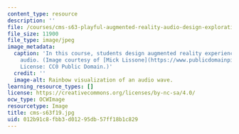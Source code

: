 ```yaml
---
content_type: resource
description: ''
file: /courses/cms-s63-playful-augmented-reality-audio-design-exploration-fall-2019/012b91c8fbb3d01295db57ff18b1c829_cms-s63f19.jpg
file_size: 11900
file_type: image/jpeg
image_metadata:
  caption: 'In this course, students design augmented reality experiences based on
    audio. (Image courtesy of [Mick Lissone](https://www.publicdomainpictures.net/en/view-image.php?image=68532&picture=rainbow-light).
    License: CC0 Public Domain.)'
  credit: ''
  image-alt: Rainbow visualization of an audio wave.
learning_resource_types: []
license: https://creativecommons.org/licenses/by-nc-sa/4.0/
ocw_type: OCWImage
resourcetype: Image
title: cms-s63f19.jpg
uid: 012b91c8-fbb3-d012-95db-57ff18b1c829
---
```

